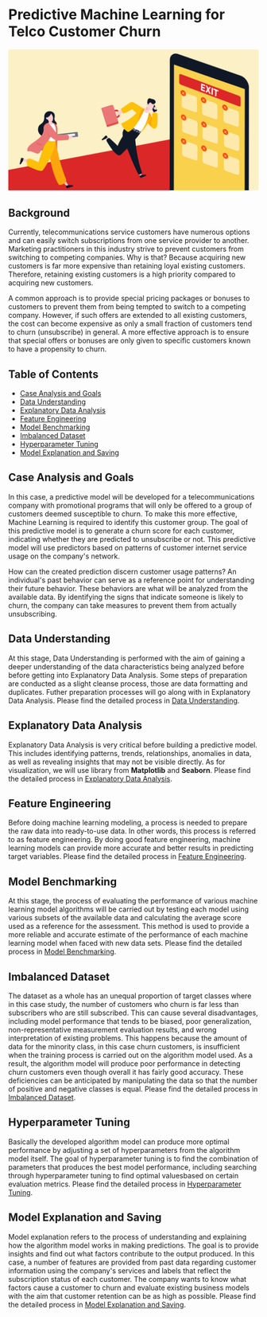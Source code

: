 # Predictive Machine Learning for Telco Customer Churn
![Project Logo](banner.jpg)

## Background
Currently, telecommunications service customers have numerous options and can easily switch subscriptions from one service provider to another. Marketing practitioners in this industry strive to prevent customers from switching to competing companies. Why is that? Because acquiring new customers is far more expensive than retaining loyal existing customers. Therefore, retaining existing customers is a high priority compared to acquiring new customers.

A common approach is to provide special pricing packages or bonuses to customers to prevent them from being tempted to switch to a competing company. However, if such offers are extended to all existing customers, the cost can become expensive as only a small fraction of customers tend to churn (unsubscribe) in general. A more effective approach is to ensure that special offers or bonuses are only given to specific customers known to have a propensity to churn.

## Table of Contents
- [Case Analysis and Goals](#case-analysis-and-goals)
- [Data Understanding](#data-understanding)
- [Explanatory Data Analysis](#explanatory-data-analysis)
- [Feature Engineering](#feature-engineering)
- [Model Benchmarking](#model-benchmarking)
- [Imbalanced Dataset](#imbalanced-dataset)
- [Hyperparameter Tuning](#hyperparameter-tuning)
- [Model Explanation and Saving](#model-explanation-and-saving)

## Case Analysis and Goals
In this case, a predictive model will be developed for a telecommunications company with promotional programs that will only be offered to a group of customers deemed susceptible to churn. To make this more effective, Machine Learning is required to identify this customer group. The goal of this predictive model is to generate a churn score for each customer, indicating whether they are predicted to unsubscribe or not. This predictive model will use predictors based on patterns of customer internet service usage on the company's network.

How can the created prediction discern customer usage patterns? An individual's past behavior can serve as a reference point for understanding their future behavior. These behaviors are what will be analyzed from the available data. By identifying the signs that indicate someone is likely to churn, the company can take measures to prevent them from actually unsubscribing.

## Data Understanding
At this stage, Data Understanding is performed with the aim of gaining a deeper understanding of the data characteristics being analyzed before before getting into Explanatory Data Analysis. Some steps of preparation are conducted as a slight cleanse process, those are data formatting and duplicates. Futher preparation processes will go along with in Explanatory Data Analysis. Please find the detailed process in [Data Understanding](Data_Understanding.ipynb).

## Explanatory Data Analysis
Explanatory Data Analysis is very critical before building a predictive model. This includes identifying patterns, trends, relationships, anomalies in data, as well as revealing insights that may not be visible directly. As for visualization, we will use library from **Matplotlib** and **Seaborn**. Please find the detailed process in [Explanatory Data Analysis](Explanatory_Data_Analysis.ipynb).

## Feature Engineering
Before doing machine learning modeling, a process is needed to prepare the raw data into ready-to-use data. In other words, this process is referred to as feature engineering. By doing good feature engineering, machine learning models can provide more accurate and better results in predicting target variables. Please find the detailed process in [Feature Engineering](Feature_Engineering.ipynb).

## Model Benchmarking
At this stage, the process of evaluating the performance of various machine learning model algorithms will be carried out by testing each model using various subsets of the available data and calculating the average score used as a reference for the assessment. This method is used to provide a more reliable and accurate estimate of the performance of each machine learning model when faced with new data sets. Please find the detailed process in [Model Benchmarking](Model_Benchmarking.ipynb).

## Imbalanced Dataset
The dataset as a whole has an unequal proportion of target classes where in this case study, the number of customers who churn is far less than subscribers who are still subscribed. This can cause several disadvantages, including model performance that tends to be biased, poor generalization, non-representative measurement evaluation results, and wrong interpretation of existing problems. This happens because the amount of data for the minority class, in this case churn customers, is insufficient when the training process is carried out on the algorithm model used. As a result, the algorithm model will produce poor performance in detecting churn customers even though overall it has fairly good accuracy. These deficiencies can be anticipated by manipulating the data so that the number of positive and negative classes is equal. Please find the detailed process in [Imbalanced Dataset](Imbalanced_Dataset.ipynb).

## Hyperparameter Tuning
Basically the developed algorithm model can produce more optimal performance by adjusting a set of hyperparameters from the algorithm model itself. The goal of hyperparameter tuning is to find the combination of parameters that produces the best model performance, including searching through hyperparameter tuning to find optimal values ​​based on certain evaluation metrics. Please find the detailed process in [Hyperparameter Tuning](Hyperparameter_Tuning.ipynb).

## Model Explanation and Saving
Model explanation refers to the process of understanding and explaining how the algorithm model works in making predictions. The goal is to provide insights and find out what factors contribute to the output produced. In this case, a number of features are provided from past data regarding customer information using the company's services and labels that reflect the subscription status of each customer. The company wants to know what factors cause a customer to churn and evaluate existing business models with the aim that customer retention can be as high as possible. Please find the detailed process in [Model Explanation and Saving](Model_Explanation_and_Saving.ipynb).
